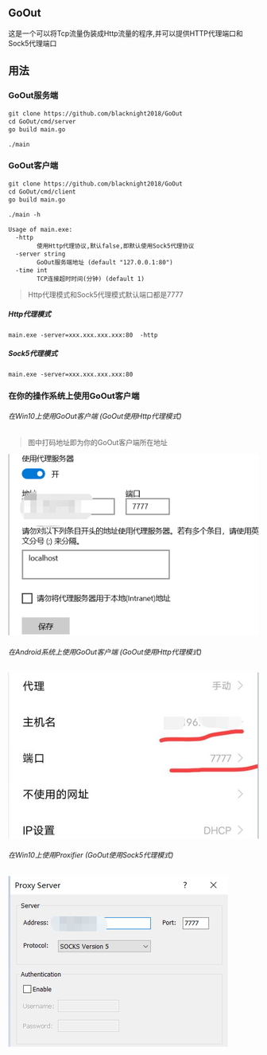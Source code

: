 ## GoOut

这是一个可以将Tcp流量伪装成Http流量的程序,并可以提供HTTP代理端口和Sock5代理端口

## 用法

### GoOut服务端

```
git clone https://github.com/blacknight2018/GoOut
cd GoOut/cmd/server
go build main.go
```

```
./main
```

### GoOut客户端

```
git clone https://github.com/blacknight2018/GoOut
cd GoOut/cmd/client
go build main.go
```

```
./main -h
```

```
Usage of main.exe:
  -http
        使用Http代理协议,默认false,即默认使用Sock5代理协议
  -server string
        GoOut服务端地址 (default "127.0.0.1:80")
  -time int
        TCP连接超时时间(分钟) (default 1)
```

> Http代理模式和Sock5代理模式默认端口都是7777

##### Http代理模式

```
main.exe -server=xxx.xxx.xxx.xxx:80  -http
```

##### Sock5代理模式

```
main.exe -server=xxx.xxx.xxx.xxx:80
```

### 在你的操作系统上使用GoOut客户端

###### 在Win10上使用GoOut客户端 (GoOut使用Http代理模式)

> 图中打码地址即为你的GoOut客户端所在地址

![avatar](images/Win10-http.png)

###### 在Android系统上使用GoOut客户端 (GoOut使用Http代理模式)

![avatar](images/Android-http.jpg)

###### 在Win10上使用Proxifier (GoOut使用Sock5代理模式)

![avatar](images/Win10-Proxifier.png)